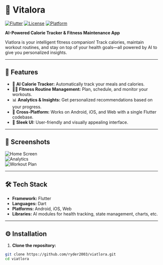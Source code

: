 # 🌟 Vitalora

[![Flutter](https://img.shields.io/badge/Flutter-02569B?style=for-the-badge&logo=flutter&logoColor=white)](https://flutter.dev/)
[![License](https://img.shields.io/badge/License-MIT-green?style=for-the-badge)](LICENSE)
[![Platform](https://img.shields.io/badge/Platforms-Android%20|%20iOS%20|%20Web-blue?style=for-the-badge)](#)

**AI-Powered Calorie Tracker & Fitness Maintenance App**

Viatlora is your intelligent fitness companion! Track calories, maintain workout routines, and stay on top of your health goals—all powered by AI to give you personalized insights.

---

## 🚀 Features

- 🍏 **AI Calorie Tracker:** Automatically track your meals and calories.
- 🏋️‍♂️ **Fitness Routine Management:** Plan, schedule, and monitor your workouts.
- 📊 **Analytics & Insights:** Get personalized recommendations based on your progress.
- 📱 **Cross-Platform:** Works on Android, iOS, and Web with a single Flutter codebase.
- 🌙 **Sleek UI:** User-friendly and visually appealing interface.

---

## 🎨 Screenshots

![Home Screen](screenshots/home.png)  
![Analytics](screenshots/analytics.png)  
![Workout Plan](screenshots/workout.png)

---

## 🛠️ Tech Stack

- **Framework:** Flutter
- **Languages:** Dart
- **Platforms:** Android, iOS, Web
- **Libraries:** AI modules for health tracking, state management, charts, etc.

---

## ⚙️ Installation

1. **Clone the repository:**

```bash
git clone https://github.com/ryder2003/viatlora.git
cd viatlora
